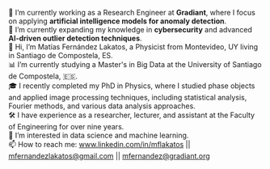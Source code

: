 🔭 I’m currently working as a Research Engineer at **Gradiant**, where I focus on applying **artificial intelligence models for anomaly detection**.  
🌱 I’m currently expanding my knowledge in **cybersecurity** and advanced **AI-driven outlier detection techniques**.  
👋 Hi, I’m Matías Fernández Lakatos, a Physicist from Montevideo, UY living in Santiago de Compostela, ES.  
📊 I’m currently studying a Master's in Big Data at the University of Santiago de Compostela, 🇪🇸.  
🎓 I recently completed my PhD in Physics, where I studied phase objects and applied image processing techniques, including statistical analysis, Fourier methods, and various data analysis approaches.  
🛠️ I have experience as a researcher, lecturer, and assistant at the Faculty of Engineering for over nine years.  
📂 I’m interested in data science and machine learning.  
📫 How to reach me: www.linkedin.com/in/mflakatos || mfernandezlakatos@gmail.com || mfernandez@gradiant.org  

<!--
**MFLakatos/MFLakatos** is a ✨ _special_ ✨ repository because its `README.md` (this file) appears on your GitHub profile.

Here are some ideas to get you started:

- 🔭 I’m currently working on ...
- 🌱 I’m currently learning ...
- 👯 I’m looking to collaborate on ...
- 🤔 I’m looking for help with ...
- 💬 Ask me about ...
- 📫 How to reach me: ...
- 😄 Pronouns: ...
- ⚡ Fun fact: ...
-->
